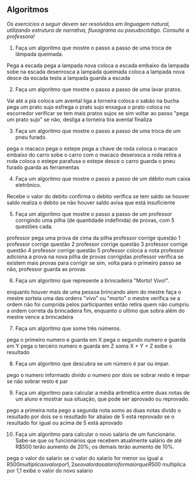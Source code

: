 ## Algoritmos

_Os exercícios a seguir devem ser resolvidos em linguagem natural, utilizando estrutura de narrativa, fluxograma ou pseudocódigo. Consulte a professora!_

1. Faça um algoritmo que mostre o passo a passo de uma troca de lâmpada queimada.

Pega a escada
pega a lampada nova
coloca a escada embaixo da lampada
sobe na escada
desenrosca a lampada queimada
coloca a lampada nova
desce da escada 
testa a lampada
guarda a escada


2. Faça um algoritmo que mostre o passo a passo de uma lavar pratos.


Vai até a pia
coloca um avental
liga a torneira
coloca o sabão na bucha
pega um prato sujo 
esfrega o prato sujo
enxagua o prato 
coloca no escorredor
verificar se tem mais pratos sujos
se sim voltar ao passo "pega um prato sujo"
se não, desliga a torneira
tira avental
finaliza 


3. Faça um algoritmo que mostre o passo a passo de uma troca de um pneu furado.

pega o macaco
pega o estepe
pega a chave de roda
coloca o macaco embaixo do carro
sobe o carro com o macaco
deserosca a roda
retira a roda
coloca o estepe
parafusa o estepe
desce o carro
guarda o pneu furado
guarda as ferramentas


4. Faça um algoritmo que mostre o passo a passo de um débito num caixa eletrônico.

Recebe o valor do debito
confirma o debito
verifica se tem saldo
se houver saldo realiza o debito
se não houver saldo avisa que está insuficiente


5. Faça um algoritmo que mostre o passo a passo de um professor corrigindo uma pilha (de quantidade indefinida) de provas, com 5 questões cada.

professor pega uma prova de cima da pilha
professor corrige questão 1
professor corrige questão 2
professor corrige questão 3
professor corrige questão 4
professor corrige questão 5
professor coloca a nota
professor adiciona a prova na nova pilha de provas corrigidas
professor verifica se existem mais provas para corrigir
se sim, volta para o primeiro passo
se não, professor guarda as provas


6. Faça um algoritmo que represente a brincadeira "Morto! Vivo!".

enquanto houver mais de uma pessoa brincando alem do mestre faça
o mestre sorteia uma das ordens "vivo" ou "morto"
o mestre verifica se a ordem não foi cumprida pelos participantes então
retira quem não cumpriu a ordem correta da brincadeira
fim, enquanto
o ultimo que sobra além do mestre vence a brincadeira


7. Faça um algoritmo que some três números.

pega o primeiro numero e guarda em X
pega o segundo numero e guarda em Y
pega o terceiro numero e guarda em Z
soma X + Y + Z
exibe o resultado


8. Faça um algoritmo que descubra se um número é par ou ímpar.

pego o numero informado
divido o numero por dois 
se sobrar resto é impar
se não sobrar resto é par


9. Faça um algoritmo para calcular a média aritmética entre duas notas de um aluno e mostrar sua situação, que pode ser aprovado ou reprovado.

pego a primeira nota
pego a segunda nota
somo as duas notas
divido o resultado por dois
se o resultado for abaixo de 5 está reprovado
se o resultado for igual ou acima de 5 está aprovado


10. Faça um algoritmo para calcular o novo salário de um funcionário. Sabe-se que os funcionários que recebem atualmente salário de até R$500 terão aumento de 20%; os demais terão aumento de 10%.


pega o valor do salario
se o valor do salario for menor ou igual a R$500 multiplica o valor por 1,2
se o valor do salario for maior que R$500 multiplica por 1,1
exibe o valor do novo salario
